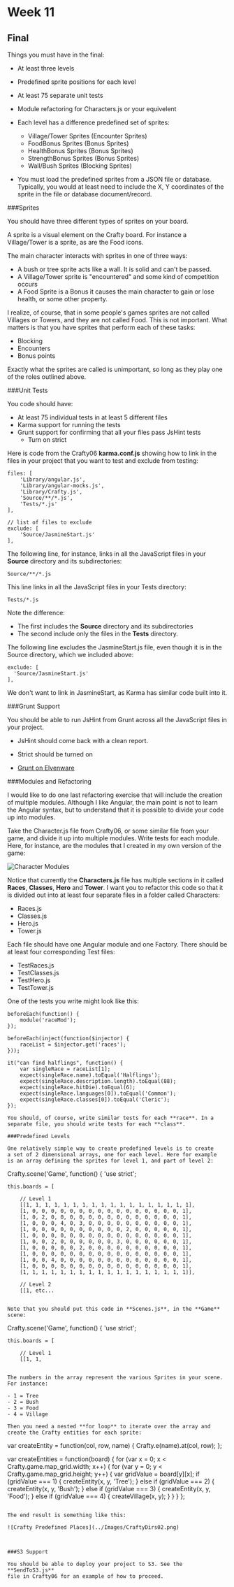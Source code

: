 Week 11
=======


Final
-----


Things you must have in the final:

- At least three levels
- Predefined sprite positions for each level
- At least 75 separate unit tests
- Module refactoring for Characters.js or your equivelent
- Each level has a difference predefined set of sprites:

	- Village/Tower Sprites (Encounter Sprites)
	- FoodBonus Sprites (Bonus Sprites)
	- HealthBonus Sprites (Bonus Sprites)
	- StrengthBonus Sprites (Bonus Sprites)
	- Wall/Bush Sprites (Blocking Sprites)

- You must load the predefined sprites from a JSON file
or database. Typically, you would at least need to include
the X, Y coordinates of the sprite in the file or database
document/record.

###Sprites

You should have three different types of sprites on your board.

A sprite is a visual element on the Crafty board. For 
instance a Village/Tower is a sprite, as are the Food
icons. 

The main character interacts with sprites in one of three
ways:

- A bush or tree sprite acts like a wall. It is solid and can't
be passed.
- A Village/Tower sprite is "encountered" and some kind of 
competition occurs
- A Food Sprite is a Bonus it causes the main character to
gain or lose health, or some other property.

I realize, of course, that in some people's games sprites are not
called Villages or Towers, and they are not called Food. This
is not important. What matters is that you have sprites that perform
each of these tasks:

- Blocking
- Encounters
- Bonus points

Exactly what the sprites are called is unimportant, so long as they
play one of the roles outlined above.

###Unit Tests

You code should have:

- At least 75 individual tests in at least 5 different files
- Karma support for running the tests
- Grunt support for confirming that all your files pass JsHint tests
	- Turn on strict

Here is code from the Crafty06 **karma.conf.js** showing how to link in
the files in your project that you want to test and exclude from 
testing:

```
files: [   
	'Library/angular.js',
	'Library/angular-mocks.js',
	'Library/Crafty.js',
	'Source/**/*.js',
	'Tests/*.js'
],

// list of files to exclude
exclude: [
	'Source/JasmineStart.js'
],
```

The following line, for instance, links in all the JavaScript files
in your **Source** directory and its subdirectories:

	Source/**/*.js

This line links in all the JavaScript files in your Tests directory:

	Tests/*.js

Note the difference:

- The first includes the **Source** directory and its subdirectories
- The second include only the files in the **Tests** directory.

The following line excludes the JasmineStart.js file, even though it
is in the Source directory, which we included above:

	exclude: [
      'Source/JasmineStart.js'
    ],

We don't want to link in JasmineStart, as Karma has similar code built 
into it.

###Grunt Support

You should be able to run JsHint from Grunt across all the JavaScript
files in your project. 

- JsHint should come back with a clean report.
- Strict should be turned on

- [Grunt on Elvenware](http://elvenware.com/charlie/development/web/UnitTests/Grunt.html)

###Modules and Refactoring

I would like to do one last refactoring exercise that will include
the creation of multiple modules. Although I like Angular, the main
point is not to learn the Angular syntax, but to understand that 
it is possible to divide your code up into modules.

Take the Character.js file from Crafty06, or some similar file from
your game, and divide it up into multiple modules. Write tests for
each module. Here, for instance, are the modules that I created in
my own version of the game:

![Character Modules](../Images/CraftyDirs01.png)

Notice that currently the **Characters.js** file has multiple
sections in it called **Races**, **Classes**, **Hero** and **Tower**.
I want you to refactor this code so that it is divided out into
at least four separate files in a folder called Characters:

- Races.js
- Classes.js
- Hero.js
- Tower.js

Each file should have one Angular module and one Factory. There 
should be at least four corresponding Test files: 

- TestRaces.js
- TestClasses.js
- TestHero.js
- TestTower.js

One of the tests you write might look like this:

```
beforeEach(function() {
	module('raceMod');
});

beforeEach(inject(function($injector) {
	raceList = $injector.get('races');
}));

it("can find halflings", function() {
	var singleRace = raceList[1];
	expect(singleRace.name).toEqual('Halflings');
	expect(singleRace.description.length).toEqual(88);
	expect(singleRace.hitDie).toEqual(6);
	expect(singleRace.languages[0]).toEqual('Common');
	expect(singleRace.classes[0]).toEqual('Cleric');
});

You should, of course, write similar tests for each **race**. In a 
separate file, you should write tests for each **class**.

###Predefined Levels

One relatively simple way to create predefined levels is to create
a set of 2 dimensional arrays, one for each level. Here for example
is an array defining the sprites for level 1, and part of level 2:

```
Crafty.scene('Game', function() { 'use strict';

	this.boards = [

		// Level 1
		[[1, 1, 1, 1, 1, 1, 1, 1, 1, 1, 1, 1, 1, 1, 1, 1, 1, 1],
		[1, 0, 0, 0, 0, 0, 0, 0, 0, 0, 0, 0, 0, 0, 0, 0, 0, 1],
		[1, 0, 2, 0, 0, 0, 0, 0, 0, 0, 0, 0, 0, 0, 0, 0, 0, 1],
		[1, 0, 0, 0, 4, 0, 3, 0, 0, 0, 0, 0, 0, 0, 0, 0, 0, 1],
		[1, 0, 0, 0, 0, 0, 0, 0, 0, 0, 0, 2, 0, 0, 0, 0, 0, 1],
		[1, 0, 0, 0, 0, 0, 0, 0, 0, 0, 0, 0, 0, 0, 0, 0, 0, 1],
		[1, 0, 0, 2, 0, 0, 0, 0, 0, 0, 3, 0, 0, 0, 0, 0, 0, 1],
		[1, 0, 0, 0, 0, 0, 2, 0, 0, 0, 0, 0, 0, 0, 0, 0, 0, 1],
		[1, 0, 0, 0, 0, 0, 0, 0, 0, 0, 0, 0, 0, 0, 0, 0, 0, 1],
		[1, 0, 0, 4, 0, 0, 0, 0, 0, 0, 0, 0, 0, 0, 0, 0, 0, 1],
		[1, 0, 0, 0, 0, 0, 0, 0, 0, 0, 0, 0, 0, 0, 0, 0, 0, 1],
		[1, 1, 1, 1, 1, 1, 1, 1, 1, 1, 1, 1, 1, 1, 1, 1, 1, 1]],
		
		// Level 2
		[[1, etc...
```

Note that you should put this code in **Scenes.js**, in the **Game** 
scene:

```
Crafty.scene('Game', function() { 'use strict';

	this.boards = [
	
		// Level 1
		[[1, 1,
```

The numbers in the array represent the various Sprites in your scene.
For instance:

- 1 = Tree
- 2 = Bush
- 3 = Food
- 4 = Village

Then you need a nested **for loop** to iterate over the array and
create the Crafty entities for each sprite:

```
var createEntity = function(col, row, name) {
	Crafty.e(name).at(col, row);
};

var createEntities = function(board) {
	for (var x = 0; x < Crafty.game.map_grid.width; x++) {
		for (var y = 0; y < Crafty.game.map_grid.height; y++) {
			var gridValue = board[y][x];
			if (gridValue === 1) {
				createEntity(x, y, 'Tree');
			} else if (gridValue === 2) {
				createEntity(x, y, 'Bush');
			} else if (gridValue === 3) {
				createEntity(x, y, 'Food');
			} else if (gridValue === 4) {
				createVillage(x, y);
			}
		}
	}
};
```

The end result is something like this:

![Crafty Predefined Places](../Images/CraftyDirs02.png)



###S3 Support

You should be able to deploy your project to S3. See the **SendToS3.js**
file in Crafty06 for an example of how to proceed.
